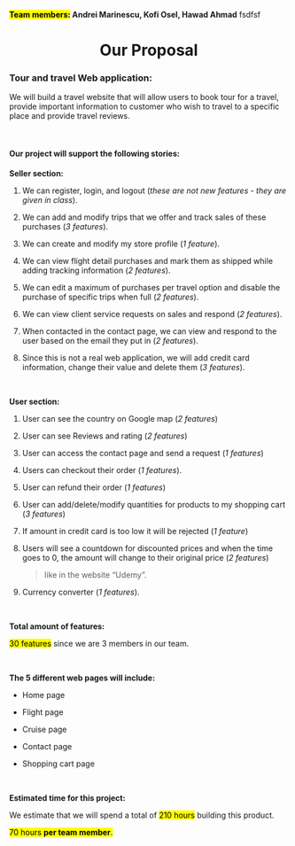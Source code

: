 
**<mark>Team members:</mark> Andrei Marinescu, Kofi Osel, Hawad Ahmad**
fsdfsf
<center> <h1>Our Proposal</h1> </center>

 
### Tour and travel Web application:

We will build a travel website that will allow users to book tour for a travel, provide important information to customer who wish to travel to a specific place and provide travel reviews.

  
<br />

#### Our project will support the following stories:

**Seller section:**

1.  We can register, login, and logout (*these are not new features - they are given in class*).
    
2.  We can add and modify trips that we offer and track sales of these purchases (*3 features*).
    
3.  We can create and modify my store profile (*1 feature*).
    
4.  We can view flight detail purchases and mark them as shipped while adding tracking information (*2 features*).
    
5.  We can edit a maximum of purchases per travel option and disable the purchase of specific trips when full (*2 features*).
    
6.  We can view client service requests on sales and respond (*2 features*).
    
7.  When contacted in the contact page, we can view and respond to the user based on the email they put in (*2 features*).
    
8.  Since this is not a real web application, we will add credit card information, change their value and delete them (*3 features*).
   
<br />


**User section:**

1.  User can see the country on Google map (*2 features*)
    
2.  User can see Reviews and rating (*2 features*)
    
3.  User can access the contact page and send a request (*1 features*)
    
4.  Users can checkout their order (*1 features*).
    
5.  User can refund their order (*1 features*)
    
6.  User can add/delete/modify quantities for products to my shopping cart (*3 features*)
    
7.  If amount in credit card is too low it will be rejected (*1 feature*)
    
8.  Users will see a countdown for discounted prices and when the time goes to 0, the amount will change to their original price (*2 features*)
    >  like in the website “Udemy”.
    
9.  Currency converter (*1 features*).
  
<br />

  **Total amount of features:**
  
  <mark>30 features</mark> since we are 3 members in our team.  

  <br />
  

**The 5 different web pages will include:**

-   Home page
    

-   Flight page
    
-   Cruise page
    
-   Contact page
    
-   Shopping cart page
    
<br />

  **Estimated time for this project:**

We estimate that we will spend a total of <mark>210 hours</mark> building this product.

<mark>70 hours **per team member**.</mark>
